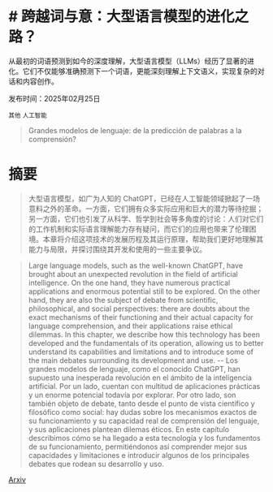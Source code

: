 # # 跨越词与意：大型语言模型的进化之路？
从最初的词语预测到如今的深度理解，大型语言模型（LLMs）经历了显著的进化。它们不仅能够准确预测下一个词语，更能深刻理解上下文语义，实现复杂的对话和内容创作。

发布时间：2025年02月25日

`其他` `人工智能`

> Grandes modelos de lenguaje: de la predicción de palabras a la comprensión?

# 摘要

> 大型语言模型，如广为人知的 ChatGPT，已经在人工智能领域掀起了一场意料之外的革命。一方面，它们拥有众多实际应用和巨大的潜力等待挖掘；另一方面，它们也引发了从科学、哲学到社会等多角度的讨论：人们对它们的工作机制和实际语言理解能力存有疑问，而它们的应用也带来了伦理困境。本章将介绍这项技术的发展历程及其运行原理，帮助我们更好地理解其能力与局限，并探讨围绕其开发和使用的一些主要争议。

> Large language models, such as the well-known ChatGPT, have brought about an unexpected revolution in the field of artificial intelligence. On the one hand, they have numerous practical applications and enormous potential still to be explored. On the other hand, they are also the subject of debate from scientific, philosophical, and social perspectives: there are doubts about the exact mechanisms of their functioning and their actual capacity for language comprehension, and their applications raise ethical dilemmas. In this chapter, we describe how this technology has been developed and the fundamentals of its operation, allowing us to better understand its capabilities and limitations and to introduce some of the main debates surrounding its development and use.
  --
  Los grandes modelos de lenguaje, como el conocido ChatGPT, han supuesto una inesperada revolución en el ámbito de la inteligencia artificial. Por un lado, cuentan con multitud de aplicaciones prácticas y un enorme potencial todavía por explorar. Por otro lado, son también objeto de debate, tanto desde el punto de vista científico y filosófico como social: hay dudas sobre los mecanismos exactos de su funcionamiento y su capacidad real de comprensión del lenguaje, y sus aplicaciones plantean dilemas éticos. En este capítulo describimos cómo se ha llegado a esta tecnología y los fundamentos de su funcionamiento, permitiéndonos así comprender mejor sus capacidades y limitaciones e introducir algunos de los principales debates que rodean su desarrollo y uso.

[Arxiv](https://arxiv.org/abs/2502.18205)